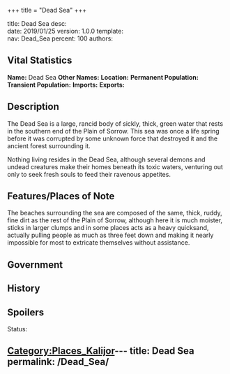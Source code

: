 +++
title = "Dead Sea"
+++

title:		Dead Sea
desc:		
date:		2019/01/25
version:	1.0.0
template:	
nav:		Dead_Sea
percent:	100
authors:	
## Vital Statistics

**Name:** Dead Sea
**Other Names:**
**Location:**
**Permanent Population:**
**Transient Population:**
**Imports:**
**Exports:**

## Description

The Dead Sea is a large, rancid body of sickly, thick, green water that
rests in the southern end of the Plain of Sorrow. This sea was once a
life spring before it was corrupted by some unknown force that destroyed
it and the ancient forest surrounding it.

Nothing living resides in the Dead Sea, although several demons and
undead creatures make their homes beneath its toxic waters, venturing
out only to seek fresh souls to feed their ravenous appetites.

## Features/Places of Note

The beaches surrounding the sea are composed of the same, thick, ruddy,
fine dirt as the rest of the Plain of Sorrow, although here it is much
moister, sticks in larger clumps and in some places acts as a heavy
quicksand, actually pulling people as much as three feet down and making
it nearly impossible for most to extricate themselves without
assistance.

## Government

## History

## Spoilers

<spoiler text="Spoilers">Status: </spoiler>

[Category:Places_Kalijor](Category:Places_Kalijor "wikilink")---
title: Dead Sea
permalink: /Dead_Sea/
---

